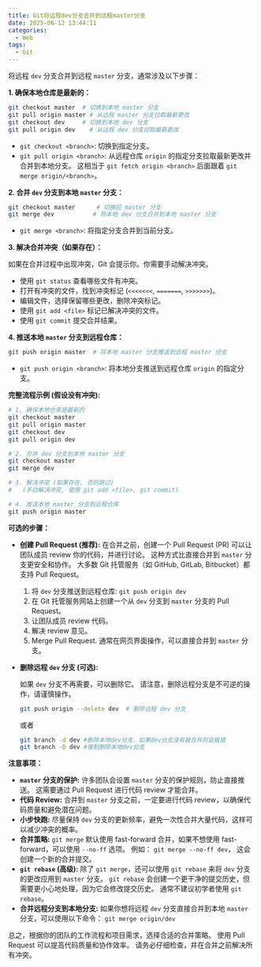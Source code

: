 ```yaml
---
title: Git将远程dev分支合并到远程master分支
date: 2025-06-12 13:44:11
categories:
  - Web
tags:
  - Git
---
```

将远程 `dev` 分支合并到远程 `master` 分支，通常涉及以下步骤：

**1. 确保本地仓库是最新的：**

   ```bash
   git checkout master  # 切换到本地 master 分支
   git pull origin master # 从远程 master 分支拉取最新更改
   git checkout dev     # 切换到本地 dev 分支
   git pull origin dev    # 从远程 dev 分支拉取最新更改
   ```

* `git checkout <branch>`: 切换到指定分支。
* `git pull origin <branch>`:  从远程仓库 `origin` 的指定分支拉取最新更改并合并到本地分支。  这相当于 `git fetch origin <branch>` 后面跟着 `git merge origin/<branch>`。

**2. 合并 `dev` 分支到本地 `master` 分支：**

   ```bash
   git checkout master      # 切换回 master 分支
   git merge dev           # 将本地 dev 分支合并到本地 master 分支
   ```

* `git merge <branch>`:  将指定分支合并到当前分支。

**3. 解决合并冲突（如果存在）：**

如果在合并过程中出现冲突，Git 会提示你。你需要手动解决冲突。

* 使用 `git status` 查看哪些文件有冲突。
* 打开有冲突的文件，找到冲突标记 (`<<<<<<<`, `=======`, `>>>>>>>`)。
* 编辑文件，选择保留哪些更改，删除冲突标记。
* 使用 `git add <file>` 标记已解决冲突的文件。
* 使用 `git commit` 提交合并结果。

**4. 推送本地 `master` 分支到远程仓库：**

   ```bash
   git push origin master  # 将本地 master 分支推送到远程 master 分支
   ```

* `git push origin <branch>`: 将本地分支推送到远程仓库 `origin` 的指定分支。

**完整流程示例 (假设没有冲突):**

```bash
# 1. 确保本地仓库是最新的
git checkout master
git pull origin master
git checkout dev
git pull origin dev

# 2. 合并 dev 分支到本地 master 分支
git checkout master
git merge dev

# 3. 解决冲突 (如果存在, 否则跳过)
#   (手动解决冲突, 使用 git add <file>, git commit)

# 4. 推送本地 master 分支到远程仓库
git push origin master
```

**可选的步骤：**

* **创建 Pull Request (推荐):**  在合并之前，创建一个 Pull Request (PR) 可以让团队成员 review 你的代码，并进行讨论。 这种方式比直接合并到 `master` 分支更安全和协作。  大多数 Git 托管服务（如 GitHub, GitLab, Bitbucket）都支持 Pull Request。
    1.  将 `dev` 分支推送到远程仓库: `git push origin dev`
    2.  在 Git 托管服务网站上创建一个从 `dev` 分支到 `master` 分支的 Pull Request。
    3.  让团队成员 review 代码。
    4.  解决 review 意见。
    5.  Merge Pull Request.  通常在网页界面操作，可以直接合并到 `master` 分支。

* **删除远程 `dev` 分支 (可选):**

  如果 `dev` 分支不再需要，可以删除它。  请注意，删除远程分支是不可逆的操作，请谨慎操作。

   ```bash
   git push origin --delete dev  # 删除远程 dev 分支
   ```

  或者

   ```bash
   git branch -d dev #删除本地dev分支，如果dev分支没有被合并则会报错
   git branch -D dev #强制删除本地dev分支
   ```

**注意事项：**

* **`master` 分支的保护:** 许多团队会设置 `master` 分支的保护规则，防止直接推送。 这需要通过 Pull Request 进行代码 review 才能合并。
* **代码 Review:** 合并到 `master` 分支之前，一定要进行代码 review，以确保代码质量和避免潜在问题。
* **小步快跑:** 尽量保持 `dev` 分支的更新频率，避免一次性合并大量代码，这样可以减少冲突的概率。
* **合并策略:**  `git merge` 默认使用 fast-forward 合并，如果不想使用 fast-forward，可以使用 `--no-ff` 选项。 例如： `git merge --no-ff dev`，  这会创建一个新的合并提交。
* **`git rebase` (高级):**  除了 `git merge`，还可以使用 `git rebase` 来将 `dev` 分支的更改应用到 `master` 分支。  `git rebase`  会创建一个更干净的提交历史，但需要更小心地处理，因为它会修改提交历史。  通常不建议初学者使用 `git rebase`。
* **合并远程分支到本地分支:** 如果你想将远程 `dev` 分支直接合并到本地 `master` 分支，可以使用以下命令： `git merge origin/dev`

总之，根据你的团队的工作流程和项目需求，选择合适的合并策略。 使用 Pull Request 可以提高代码质量和协作效率。  请务必仔细检查，并在合并之前解决所有冲突。